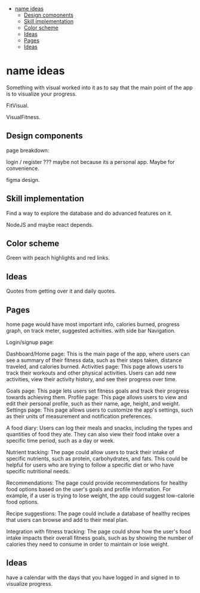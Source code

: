 - [name ideas](#name-ideas)
  - [Design components](#design-components)
  - [Skill implementation](#skill-implementation)
  - [Color scheme](#color-scheme)
  - [Ideas](#ideas)
  - [Pages](#pages)
  - [Ideas](#ideas-1)


# name ideas

Something with visual worked into it as to say that the main point of the app is to visualize your progress.

FitVisual.

VisualFitness.

## Design components

page breakdown:

login / register ??? maybe not because its a personal app. Maybe for convenience.

figma design.

## Skill implementation

Find a way to explore the database and do advanced features on it.

NodeJS and maybe react depends.

## Color scheme

Green with peach highlights and red links.

## Ideas

Quotes from getting over it and daily quotes.

## Pages

home page would have most important info, calories burned, progress graph, on track meter, suggested activities. with side bar Navigation.

Login/signup page: 

Dashboard/Home page: This is the main page of the app, where users can see a summary of their fitness data, such as their steps taken, distance traveled, and calories burned.
Activities page: This page allows users to track their workouts and other physical activities. Users can add new activities, view their activity history, and see their progress over time.

Goals page: This page lets users set fitness goals and track their progress towards achieving them.
Profile page: This page allows users to view and edit their personal profile, such as their name, age, height, and weight.
Settings page: This page allows users to customize the app's settings, such as their units of measurement and notification preferences.

A food diary: Users can log their meals and snacks, including the types and quantities of food they ate. They can also view their food intake over a specific time period, such as a day or week.

Nutrient tracking: The page could allow users to track their intake of specific nutrients, such as protein, carbohydrates, and fats. This could be helpful for users who are trying to follow a specific diet or who have specific nutritional needs.

Recommendations: The page could provide recommendations for healthy food options based on the user's goals and profile information. For example, if a user is trying to lose weight, the app could suggest low-calorie food options.

Recipe suggestions: The page could include a database of healthy recipes that users can browse and add to their meal plan.

Integration with fitness tracking: The page could show how the user's food intake impacts their overall fitness goals, such as by showing the number of calories they need to consume in order to maintain or lose weight.


## Ideas

have a calendar with the days that you have logged in and signed in to visualize progress.


